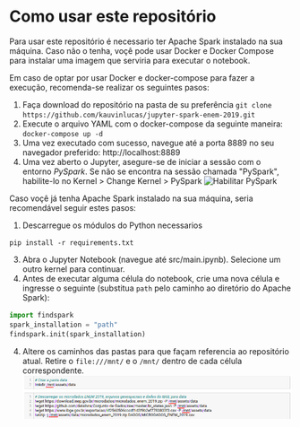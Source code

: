 # Como usar este repositório
Para usar este repositório é necessario ter Apache Spark instalado na sua máquina. Caso não o tenha, voçê pode usar Docker e Docker Compose para instalar uma imagem que serviria para executar o notebook.

Em caso de optar por usar Docker e docker-compose para fazer a execução, recomenda-se realizar os seguintes pasos:

1. Faça download do repositório na pasta de su preferência
```git clone https://github.com/kauvinlucas/jupyter-spark-enem-2019.git```
2. Execute o arquivo YAML com o docker-compose da seguinte maneira:
```docker-compose up -d```
3. Uma vez executado com sucesso, navegue até a porta 8889 no seu navegador preferido: http://localhost:8889
4. Uma vez aberto o Jupyter, asegure-se de iniciar a sessão com o entorno *PySpark*. Se não se encontra na sessão chamada "PySpark", habilite-lo no Kernel > Change Kernel > PySpark
![Habilitar PySpark](https://raw.githubusercontent.com/kauvinlucas/jupyter-spark-enem-2019/main/assets/images/pyspark-session.png?token=AOGAMLZA5BXL3WZ3434KN2LBXETTG  "Habilitar PySpark")

Caso voçê já tenha Apache Spark instalado na sua máquina, seria recomendável seguir estes pasos:
1. Descarregue os módulos do Python necessarios
```
pip install -r requirements.txt
```
3. Abra o Jupyter Notebook (navegue até src/main.ipynb). Selecione um outro kernel para continuar.
4. Antes de executar alguma célula do notebook, crie uma nova célula e ingresse o seguinte (substitua `path` pelo caminho ao diretório do Apache Spark):
```Python
import findspark
spark_installation = "path"
findspark.init(spark_installation)
```
4. Altere os caminhos das pastas para que façam referencia ao repositório atual. Retire o `file:///mnt/` e o `/mnt/` dentro de cada célula correspondente.
![Instrução 1](/assets/images/docs-1.png)